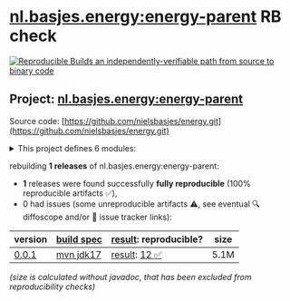 [nl.basjes.energy:energy-parent](https://central.sonatype.com/artifact/nl.basjes.energy/energy-parent/versions) RB check
=======

[![Reproducible Builds](https://reproducible-builds.org/images/logos/rb.svg) an independently-verifiable path from source to binary code](https://reproducible-builds.org/)

## Project: [nl.basjes.energy:energy-parent](https://central.sonatype.com/artifact/nl.basjes.energy/energy-parent/versions)

Source code: [https://github.com/nielsbasjes/energy.git](https://github.com/nielsbasjes/energy.git)

<details><summary>This project defines 6 modules:</summary>

* [nl.basjes.energy.nifi:energy-nifi-parent](https://central.sonatype.com/artifact/nl.basjes.energy.nifi/energy-nifi-parent/0.0.1)
* [nl.basjes.energy.nifi:nifi-energy-nar](https://central.sonatype.com/artifact/nl.basjes.energy.nifi/nifi-energy-nar/0.0.1)
* [nl.basjes.energy.nifi:nifi-energy-processors](https://central.sonatype.com/artifact/nl.basjes.energy.nifi/nifi-energy-processors/0.0.1)
* [nl.basjes.energy:energy-parent](https://central.sonatype.com/artifact/nl.basjes.energy/energy-parent/0.0.1)
* [nl.basjes.energy:energy-udfs-parent](https://central.sonatype.com/artifact/nl.basjes.energy/energy-udfs-parent/0.0.1)
* [nl.basjes.energy:modbus-energy-parser](https://central.sonatype.com/artifact/nl.basjes.energy/modbus-energy-parser/0.0.1)
</details>

rebuilding **1 releases** of nl.basjes.energy:energy-parent:
- **1** releases were found successfully **fully reproducible** (100% reproducible artifacts :white_check_mark:),
- 0 had issues (some unreproducible artifacts :warning:, see eventual :mag: diffoscope and/or :memo: issue tracker links):

| version | [build spec](/BUILDSPEC.md) | [result](https://reproducible-builds.org/docs/jvm/): reproducible? | size |
| -- | --------- | ------ | -- |
| [0.0.1](https://central.sonatype.com/artifact/nl.basjes.energy/energy-parent/0.0.1/pom) | [mvn jdk17](energy-0.0.1.buildspec) | [result](energy-parent-0.0.1.buildinfo): [12 :white_check_mark: ](energy-parent-0.0.1.buildcompare) | 5.1M |

<i>(size is calculated without javadoc, that has been excluded from reproducibility checks)</i>
